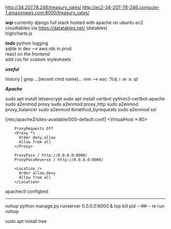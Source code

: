 http://34.207.78.246/treasury_rates/
http://ec2-34-207-78-246.compute-1.amazonaws.com:8000/treasury_rates/


***wip***
currently django full stack hosted with apache on ubuntu ec2<br>
cloudtables via https://datatables.net/ (datables)<br>
highcharts.js<br>

***todo***
python logging<br>
sqlite in dev --> aws rds in prod<br>
react on the frontend<br>
add css for custom stylesheets

***useful***

history | grep ...[recent cmd name]...
vim --> esc :%d; i :w  :x  :q!


***Apache***

sudo apt install letsencrypt
sudo apt install certbot python3-certbot-apache
sudo a2enmod proxy
sudo a2enmod proxy_http
sudo a2enmod proxy_balancer
sudo a2enmod lbmethod_byrequests 
sudo a2enmod ssl

[/etc/apache2/sites-available/000-default.conf]
<VirtualHost *:80>
        <!-- ServerName example.com
        ServerAlias www.example.com
        ServerAdmin webmaster@example.com
        ErrorLog ${APACHE_LOG_DIR}/error.log
        CustomLog ${APACHE_LOG_DIR}/access.log combined -->

        ProxyRequests Off
        <Proxy *>
          Order deny,allow
          Allow from all
        </Proxy>
        
        ProxyPass / http://0.0.0.0:8000/
        ProxyPassReverse / http://0.0.0.0:8000/

        <Location />
          Order allow,deny
          Allow from all
        </Location>

</VirtualHost>



apachectl configtest

---
nohup python manage.py runserver 0.0.0.0:8000 &
top 
kill pid --##--
re run nohup

sudo apt install tree